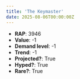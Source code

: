 ```yaml
---
title: 'The Keymaster'
date: 2025-08-06T00:00:00Z
---
```

- **RAP**: 3946
- **Value**: -1
- **Demand level**: -1
- **Trend**: -1
- **Projected?**: True
- **Hyped?**: True
- **Rare?**: True
